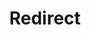 ﻿---
layout: src/layouts/Redirect.astro
title: Redirect
redirect: https://octopus.com/docs/security/authentication/troubleshooting-authentication-problems
pubDate:  2023-01-01
navSearch: false
navSitemap: false
navMenu: false
---
